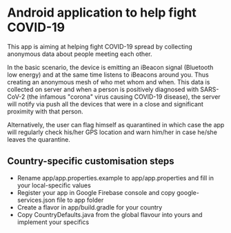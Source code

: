 # Android application to help fight COVID-19

This app is aiming at helping fight COVID-19 spread by collecting anonymous data about people meeting each other.

In the basic scenario, the device is emitting an iBeacon signal (Bluetooth low energy) and at the same time listens to iBeacons around you. Thus creating an anonymous mesh of who met whom and when. This data is collected on server and when a person is positively diagnosed with SARS-CoV-2 (the infamous "corona" virus causing COVID-19 disease), the server will notify via push all the devices that were in a close and significant proximity with that person.

Alternatively, the user can flag himself as quarantined in which case the app will regularly check his/her GPS location and warn him/her in case he/she leaves the quarantine.

## Country-specific customisation steps
* Rename app/app.properties.example to app/app.properties and fill in your local-specific values
* Register your app in Google Firebase console and copy google-services.json file to app folder
* Create a flavor in app/build.gradle for your country
* Copy CountryDefaults.java from the global flavour into yours and implement your specifics
